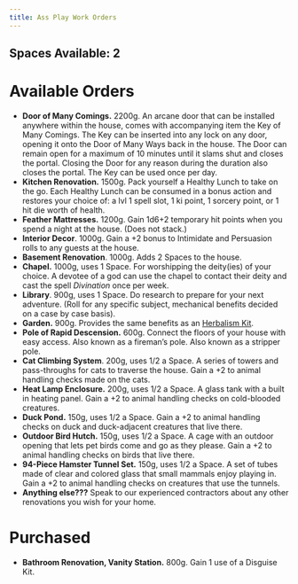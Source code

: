 ```yaml
---
title: Ass Play Work Orders
---
```

## Spaces Available: 2
# Available Orders

- **Door of Many Comings.** 2200g. An arcane door that can be installed anywhere within the house, comes with accompanying item the Key of Many Comings. The Key can be inserted into any lock on any door, opening it onto the Door of Many Ways back in the house. The Door can remain open for a maximum of 10 minutes until it slams shut and closes the portal. Closing the Door for any reason during the duration also closes the portal. The Key can be used once per day. 
- **Kitchen Renovation.** 1500g. Pack yourself a Healthy Lunch to take on the go. Each Healthy Lunch can be consumed in a bonus action and restores your choice of: a lvl 1 spell slot, 1 ki point, 1 sorcery point, or 1 hit die worth of health.
- **Feather Mattresses.** 1200g. Gain 1d6+2 temporary hit points when you spend a night at the house. (Does not stack.)
- **Interior Decor**. 1000g. Gain a +2 bonus to Intimidate and Persuasion rolls to any guests at the house.
- **Basement Renovation**. 1000g. Adds 2 Spaces to the house.
- **Chapel.** 1000g, uses 1 Space. For worshipping the deity(ies) of your choice. A devotee of a god can use the chapel to contact their deity and cast the spell *Divination* once per week. 
- **Library**. 900g, uses 1 Space. Do research to prepare for your next adventure. (Roll for any specific subject, mechanical benefits decided on a case by case basis).
- **Garden.** 900g. Provides the same benefits as an [Herbalism Kit](https://static1.squarespace.com/static/5bd88db093a6320f071b1a50/t/5d63d4a9543723000174b691/1566823597272/Herbalism+Kit.pdf).
- **Pole of Rapid Descension.** 600g. Connect the floors of your house with easy access. Also known as a fireman’s pole. Also known as a stripper pole.
- **Cat Climbing System**. 200g, uses 1/2 a Space. A series of towers and pass-throughs for cats to traverse the house. Gain a +2 to animal handling checks made on the cats.
- **Heat Lamp Enclosure.** 200g, uses 1/2 a Space. A glass tank with a built in heating panel. Gain a +2 to animal handling checks on cold-blooded creatures. 
- **Duck Pond.** 150g, uses 1/2 a Space. Gain a +2 to animal handling checks on duck and duck-adjacent creatures that live there.
- **Outdoor Bird Hutch.** 150g, uses 1/2 a Space. A cage with an outdoor opening that lets pet birds come and go as they please. Gain a +2 to animal handling checks on birds that live there. 
- **94-Piece Hamster Tunnel Set.** 150g, uses 1/2 a Space. A set of tubes made of clear and colored glass that small mammals enjoy playing in. Gain a +2 to animal handling checks on creatures that use the tunnels. 
- **Anything else???** Speak to our experienced contractors about any other renovations you wish for your home.

  

# Purchased

- **Bathroom Renovation, Vanity Station.** 800g. Gain 1 use of a Disguise Kit.